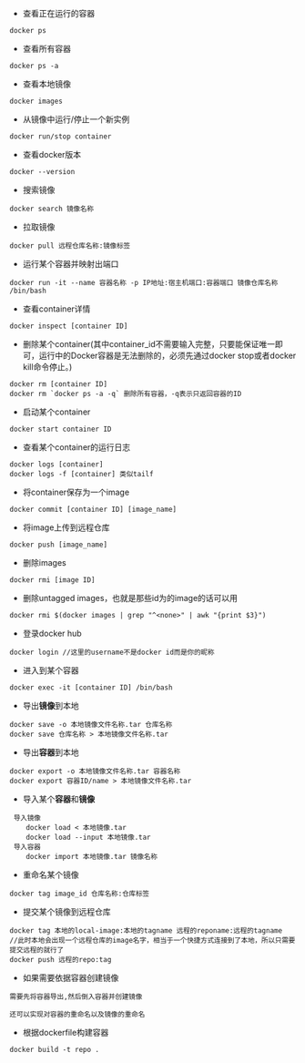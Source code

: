 - 查看正在运行的容器

```
docker ps
```
- 查看所有容器

```
docker ps -a
```

- 查看本地镜像

```
docker images
```

- 从镜像中运行/停止一个新实例

```
docker run/stop container
```

- 查看docker版本

```
docker --version
```

- 搜索镜像

```
docker search 镜像名称
```

- 拉取镜像

```
docker pull 远程仓库名称:镜像标签
```

- 运行某个容器并映射出端口

```
docker run -it --name 容器名称 -p IP地址:宿主机端口:容器端口 镜像仓库名称 /bin/bash
```

- 查看container详情

```
docker inspect [container ID]
```

- 删除某个container(其中container_id不需要输入完整，只要能保证唯一即可，运行中的Docker容器是无法删除的，必须先通过docker stop或者docker kill命令停止。)

```
docker rm [container ID]
docker rm `docker ps -a -q` 删除所有容器，-q表示只返回容器的ID
```

- 启动某个container

```
docker start container ID
```

- 查看某个container的运行日志

```
docker logs [container]
docker logs -f [container] 类似tailf
```

- 将container保存为一个image

```
docker commit [container ID] [image_name]
```

- 将image上传到远程仓库

```
docker push [image_name]
```

- 删除images

```
docker rmi [image ID]
```

- 删除untagged images，也就是那些id为<None>的image的话可以用

```
docker rmi $(docker images | grep "^<none>" | awk "{print $3}")
```

- 登录docker hub

```
docker login //这里的username不是docker id而是你的昵称
```

- 进入到某个容器

```
docker exec -it [container ID] /bin/bash
```

- 导出**镜像**到本地

```
docker save -o 本地镜像文件名称.tar 仓库名称
docker save 仓库名称 > 本地镜像文件名称.tar
```

- 导出**容器**到本地

```
docker export -o 本地镜像文件名称.tar 容器名称
docker export 容器ID/name > 本地镜像文件名称.tar
```

- 导入某个**容器**和**镜像**

```
 导入镜像
    docker load < 本地镜像.tar
    docker load --input 本地镜像.tar
 导入容器
    docker import 本地镜像.tar 镜像名称
```

- 重命名某个镜像

```
docker tag image_id 仓库名称:仓库标签
```

- 提交某个镜像到远程仓库

```
docker tag 本地的local-image:本地的tagname 远程的reponame:远程的tagname
//此时本地会出现一个远程仓库的image名字，相当于一个快捷方式连接到了本地，所以只需要提交远程的就行了
docker push 远程的repo:tag
```

- 如果需要依据容器创建镜像

```
需要先将容器导出,然后倒入容器并创建镜像

还可以实现对容器的重命名以及镜像的重命名
```
- 根据dockerfile构建容器

```
docker build -t repo .
```
